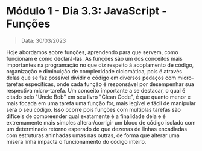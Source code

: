 # Módulo 1 - Dia 3.3: JavaScript - Funções

> Data: 30/03/2023

Hoje abordamos sobre funções, aprendendo para que servem, como funcionam e como declará-las. As funções são um dos conceitos mais importantes na programação no que diz respeito à acoplamento de código, organização e diminuição de complexidade ciclomática, pois é através delas que se faz possível dividir o código em diversos pedaços com micro-tarefas específicas, onde cada função é responsável por desempenhar sua respectiva micro-tarefa. Um conceito importante a se destacar, o qual é citado pelo "Uncle Bob" em seu livro "Clean Code", é que quanto menor e mais focada em uma tarefa uma função for, mais legível e fácil de manipular será o seu código. Isso ocorre pois funções com múltiplas tarefas são difíceis de compreender qual exatamente é a finalidade dela e é extremamente mais simples alterar/corrigir um bloco de código isolado com um determinado retorno esperado do que dezenas de linhas encadiadas com estruturas aninhadas umas nas outras, de forma que alterar uma mísera linha impacta o funcionamento do código inteiro.